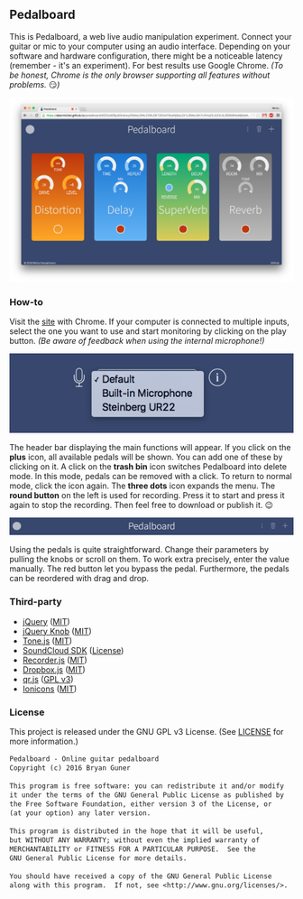 ## Pedalboard

This is Pedalboard, a web live audio manipulation experiment.
Connect your guitar or mic to your computer using an audio interface.
Depending on your software and hardware configuration, there might be a
noticeable latency (remember - it's an experiment). For best results use
Google Chrome. *(To be honest, Chrome is the only browser supporting all
features without problems.* :smirk:*)*

[![screenshot](img/screenshot.png)](https://deermichel.github.io/pedalboard/#ZGlzdG9ydGlvbiwyODAwLDI4LC00LDE7ZGVsYXksNjQwLDI1LDMxLDA7c3VwZXJ2ZXJiLDE0MDAsMjQsMSw0MywwO3JldmVyYiw3NCw5NjAwLDM5LDA%3D)

### How-to

Visit the [site](https://deermichel.github.io/pedalboard/) with Chrome.
If your computer is connected to multiple inputs, select the one you want
to use and start monitoring by clicking on the play button.
*(Be aware of feedback when using the internal microphone!)*

![input selection](img/inputselection.png)

The header bar displaying the main functions will appear. If you click on
the **plus** icon, all available pedals will be shown. You can add one of these
by clicking on it. A click on the **trash bin** icon switches Pedalboard into
delete mode. In this mode, pedals can be removed with a click. To return
to normal mode, click the icon again. The **three dots** icon expands the menu.
The **round button** on the left is used for recording. Press it to start and
press it again to stop the recording. Then feel free to download or publish it. :wink:

![header bar](img/headerbar.png)

Using the pedals is quite straightforward. Change their parameters by pulling
the knobs or scroll on them. To work extra precisely, enter the value manually.
The red button let you bypass the pedal. Furthermore, the pedals can be reordered
with drag and drop.

### Third-party

* [jQuery](https://jquery.com/) ([MIT](https://github.com/jquery/jquery/blob/master/LICENSE.txt))
* [jQuery Knob](http://anthonyterrien.com/knob/) ([MIT](https://github.com/aterrien/jQuery-Knob/blob/master/LICENSE))
* [Tone.js](https://github.com/Tonejs/Tone.js) ([MIT](https://github.com/Tonejs/Tone.js/blob/master/LICENSE.md))
* [SoundCloud SDK](https://developers.soundcloud.com/) ([License](https://github.com/soundcloud/soundcloud-javascript/blob/master/LICENSE.md))
* [Recorder.js](https://github.com/mattdiamond/Recorderjs) ([MIT](https://github.com/mattdiamond/Recorderjs#license-mit))
* [Dropbox.js](https://github.com/dropbox/dropbox-js) ([MIT](https://github.com/dropbox/dropbox-js/blob/stable/LICENSE.txt))
* [qr.js](http://neocotic.com/qr.js/) ([GPL v3](https://github.com/neocotic/qr.js/blob/master/LICENSE.md))
* [Ionicons](http://ionicons.com/) ([MIT](https://github.com/driftyco/ionicons/blob/master/LICENSE))

### License

This project is released under the GNU GPL v3 License. (See [LICENSE](https://github.com/bgoonz/web-audio-pedalboard/blob/gh-pages/LICENSE) for more information.)

```
Pedalboard - Online guitar pedalboard
Copyright (c) 2016 Bryan Guner

This program is free software: you can redistribute it and/or modify
it under the terms of the GNU General Public License as published by
the Free Software Foundation, either version 3 of the License, or
(at your option) any later version.

This program is distributed in the hope that it will be useful,
but WITHOUT ANY WARRANTY; without even the implied warranty of
MERCHANTABILITY or FITNESS FOR A PARTICULAR PURPOSE.  See the
GNU General Public License for more details.

You should have received a copy of the GNU General Public License
along with this program.  If not, see <http://www.gnu.org/licenses/>.
```
